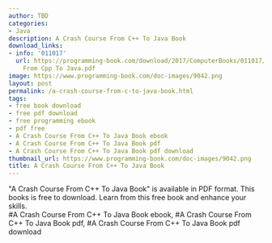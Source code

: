 ```yaml
---
author: TBD
categories:
- Java
description: A Crash Course From C++ To Java Book
download_links:
- info: '011017'
  url: https://programming-book.com/download/2017/ComputerBooks/011017/A Crash Course
    From Cpp To Java.pdf
image: https://www.programming-book.com/doc-images/9042.png
layout: post
permalink: /a-crash-course-from-c-to-java-book.html
tags:
- free book download
- free pdf download
- free programming ebook
- pdf free
- A Crash Course From C++ To Java Book ebook
- A Crash Course From C++ To Java Book pdf
- A Crash Course From C++ To Java Book pdf download
thumbnail_url: https://www.programming-book.com/doc-images/9042.png
title: A Crash Course From C++ To Java Book
---
```


 
<div class="item-desc text-justify">
  "A Crash Course From C++ To Java Book" is available in PDF format. This books is free to download. Learn from this free book and enhance your skills.
  <br>
  #A Crash Course From C++ To Java Book ebook, #A Crash Course From C++ To Java Book pdf, #A Crash Course From C++ To Java Book pdf download
</div>